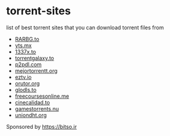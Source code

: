 # torrent-sites
list of best torrent sites that you can download torrent files from

* [RARBG.to](https://rarbg.to)
* [yts.mx](https://yts.mx)
* [1337x.to](https://1337x.to)
* [torrentgalaxy.to](https://torrentgalaxy.to)
* [p2pdl.com](http://p2pdl.com)
* [mejortorrentt.org](http://www.mejortorrentt.org)
* [eztv.io](https://eztv.io)
* [orutor.org](http://orutor.org)
* [glodls.to](http://glodls.to)
* [freecoursesonline.me](https://www.freecoursesonline.me)
* [cinecalidad.to](https://www.cinecalidad.is)
* [gamestorrents.nu](https://www.gamestorrents.nu)
* [uniondht.org](http://uniondht.org)

Sponsored by https://bitso.ir

